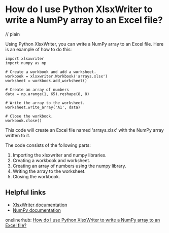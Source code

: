 # How do I use Python XlsxWriter to write a NumPy array to an Excel file?
// plain

Using Python XlsxWriter, you can write a NumPy array to an Excel file. Here is an example of how to do this:

```
import xlsxwriter
import numpy as np

# Create a workbook and add a worksheet.
workbook = xlsxwriter.Workbook('arrays.xlsx')
worksheet = workbook.add_worksheet()

# Create an array of numbers
data = np.arange(1, 65).reshape(8, 8)

# Write the array to the worksheet.
worksheet.write_array('A1', data)

# Close the workbook.
workbook.close()
```

This code will create an Excel file named 'arrays.xlsx' with the NumPy array written to it.

The code consists of the following parts:
1. Importing the xlsxwriter and numpy libraries.
2. Creating a workbook and worksheet.
3. Creating an array of numbers using the numpy library.
4. Writing the array to the worksheet.
5. Closing the workbook.

## Helpful links
- [XlsxWriter documentation](https://xlsxwriter.readthedocs.io/index.html)
- [NumPy documentation](https://numpy.org/doc/)

onelinerhub: [How do I use Python XlsxWriter to write a NumPy array to an Excel file?](https://onelinerhub.com/python-scipy/how-do-i-use-python-xlsxwriter-to-write-a-numpy-array-to-an-excel-file)
